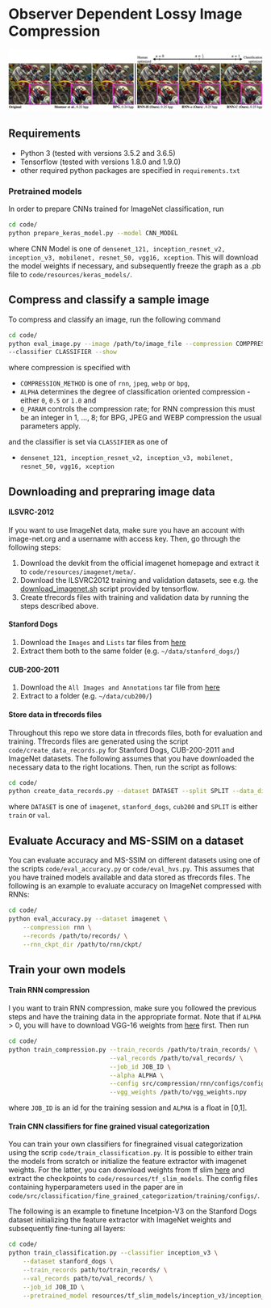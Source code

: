 # Observer Dependent Lossy Image Compression

<div style="text-align: center">
  <img src="figs/tradeoff_teaser1.jpg"/>
</div>

## Requirements
- Python 3 (tested with versions 3.5.2 and 3.6.5)
- Tensorflow (tested with versions 1.8.0 and 1.9.0)
- other required python packages are specified in `requirements.txt`

### Pretrained models
In order to prepare CNNs trained for ImageNet classification, run
````bash
cd code/
python prepare_keras_model.py --model CNN_MODEL
````   
where CNN Model is one of `densenet_121, inception_resnet_v2, inception_v3, mobilenet, resnet_50, vgg16, xception`. This 
will download the model weights if necessary, and subsequently freeze the graph as a .pb file to `code/resources/keras_models/`. 

## Compress and classify a sample image
To compress and classify an image, run the following command
```bash
cd code/
python eval_image.py --image /path/to/image_file --compression COMPPRESSION_METHOD --alpha ALPHA --quality Q_PARAM \
--classifier CLASSIFIER --show
```
where compression is specified with
- `COMPRESSION_METHOD` is one of `rnn`, `jpeg`, `webp` or `bpg`,
- `ALPHA` determines the degree of classification oriented compression - either `0`, `0.5` or `1.0` and
- `Q_PARAM` controls the compression rate; for RNN compression this must be an integer in 1, ..., 8; for BPG, JPEG and WEBP 
compression the usual parameters apply.

and the classifier is set via `CLASSIFIER` as one of
- `densenet_121, inception_resnet_v2, inception_v3, mobilenet, resnet_50, vgg16, xception`

## Downloading and prepraring image data
#### ILSVRC-2012
If you want to use ImageNet data, make sure you have an account with image-net.org and a username with access key. Then, go through the following steps:
1. Download the devkit from the official imagenet homepage and extract it to `code/resources/imagenet/meta/`. 
2. Download the ILSVRC2012 training and validation datasets, see e.g. the [download_imagenet.sh](https://github.com/tensorflow/models/blob/master/research/inception/inception/data/download_imagenet.sh) script provided by tensorflow.
3. Create tfrecords files with training and validation data by running the steps described above.

#### Stanford Dogs
1. Download the `Images` and `Lists` tar files from [here](http://vision.stanford.edu/aditya86/ImageNetDogs/)
2. Extract them both to the same folder (e.g. `~/data/stanford_dogs/`)

#### CUB-200-2011
1. Download the `All Images and Annotations` tar file from [here](http://www.vision.caltech.edu/visipedia/CUB-200-2011.html)
2. Extract to a folder (e.g. `~/data/cub200/`)

#### Store data in tfrecords files 
Throughout this repo we store data in tfrecords files, both for evaluation and training. Tfrecords files are generated 
using the script `code/create_data_records.py` for Stanford Dogs, CUB-200-2011 and ImageNet datasets. The following assumes 
that you have downloaded the necessary data to the right locations. Then, run the script as follows:
````bash
cd code/
python create_data_records.py --dataset DATASET --split SPLIT --data_dir /path/to/data/dir --target_dir /path/to/records
````
where `DATASET` is one of `imagenet`, `stanford_dogs`, `cub200` and `SPLIT` is either `train` or `val`. 

## Evaluate Accuracy and MS-SSIM on a dataset
You can evaluate accuracy and MS-SSIM on different datasets using one of the scripts `code/eval_accuracy.py` or `code/eval_hvs.py`. 
This assumes that you have trained models available and data stored as tfrecords files. The following is an example to evaluate accuracy on ImageNet compressed with RNNs:
```bash
cd code/
python eval_accuracy.py --dataset imagenet \
    --compression rnn \
    --records /path/to/records/ \
    --rnn_ckpt_dir /path/to/rnn/ckpt/
```


## Train your own models
#### Train RNN compression
I you want to train RNN compression, make sure you followed the previous steps and have the training data in the appropriate format. Note that if `ALPHA` > 0, you
will have to download VGG-16 weights from [here](https://github.com/machrisaa/tensorflow-vgg) first. Then run
```bash
cd code/
python train_compression.py --train_records /path/to/train_records/ \
                            --val_records /path/to/val_records/ \
                            --job_id JOB_ID \
                            --alpha ALPHA \
                            --config src/compression/rnn/configs/config.json \
                            --vgg_weights /path/to/vgg_weights.npy
```
where `JOB_ID` is an id for the training session and  `ALPHA` is a float in [0,1]. 


#### Train CNN classifiers for fine grained visual categorization
You can train your own classifiers for finegrained visual categorization using the scrip `code/train_classification.py`. 
It is possible to either train the models from scratch or initialize the feature extractor with imagenet weights. 
For the latter, you can download weights from tf slim [here](https://github.com/tensorflow/models/tree/master/research/slim) 
and extract the checkpoints to `code/resources/tf_slim_models`. The config files containing hyperparameters used in the 
paper are in `code/src/classification/fine_grained_categorization/training/configs/`.

The following is an example to finetune Incetpion-V3 on the Stanford Dogs dataset initializing the feature extractor with ImageNet weights and subsequently fine-tuning all layers:

```bash
cd code/
python train_classification.py --classifier inception_v3 \
    --dataset stanford_dogs \
    --train_records path/to/train_records/ \
    --val_records path/to/val_records/ \
    --job_id JOB_ID \
    --pretrained_model resources/tf_slim_models/inception_v3/inception_v3.ckpt
```
